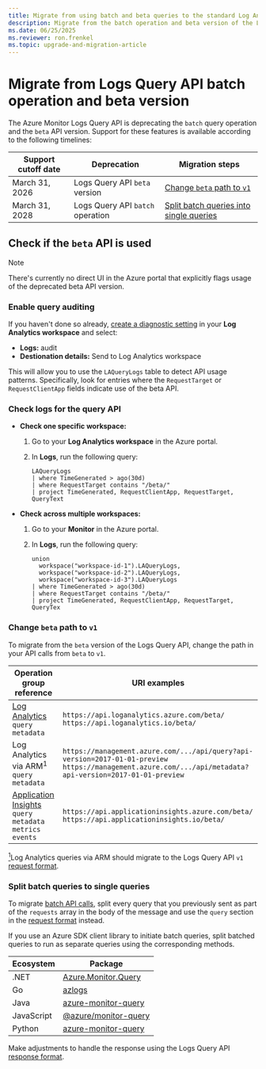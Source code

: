 ```yaml
---
title: Migrate from using batch and beta queries to the standard Log Analytics query API 
description: Migrate from the batch operation and beta version of the Log Analytics and Application Insights APIs
ms.date: 06/25/2025
ms.reviewer: ron.frenkel
ms.topic: upgrade-and-migration-article
---
```


# Migrate from Logs Query API batch operation and beta version

The Azure Monitor Logs Query API is deprecating the `batch` query operation and the `beta` API version. Support for these features is available according to the following timelines:

| Support cutoff date | Deprecation | Migration steps |
|---|---|---|
| March 31, 2026 | Logs Query API `beta` version | [Change `beta` path to `v1`](#change-beta-path-to-v1) |
| March 31, 2028 | Logs Query API `batch` operation | [Split batch queries into single queries](#split-batch-queries-to-single-queries) |

## Check if the `beta` API is used

> [!NOTE]
> There's currently no direct UI in the Azure portal that explicitly flags usage of the deprecated beta API version.

### Enable query auditing

If you haven't done so already, [create a diagnostic setting](../../platform/diagnostic-settings.md?tabs=portal#create-a-diagnostic-setting) in your **Log Analytics workspace** and select:

* **Logs:** audit
* **Destionation details:** Send to Log Analytics workspace

This will allow you to use the `LAQueryLogs` table to detect API usage patterns. Specifically, look for entries where the `RequestTarget` or `RequestClientApp` fields indicate use of the beta API.

### Check logs for the query API

* **Check one specific workspace:**

    1. Go to your **Log Analytics workspace** in the Azure portal.
    
    2. In **Logs**, run the following query:
    
        ```kusto
        LAQueryLogs
        | where TimeGenerated > ago(30d)
        | where RequestTarget contains "/beta/"
        | project TimeGenerated, RequestClientApp, RequestTarget, QueryText
        ```

* **Check across multiple workspaces:**

    1. Go to your **Monitor** in the Azure portal.
    
    2. In **Logs**, run the following query:

        ```kusto
        union 
          workspace("workspace-id-1").LAQueryLogs,
          workspace("workspace-id-2").LAQueryLogs,
          workspace("workspace-id-3").LAQueryLogs
        | where TimeGenerated > ago(30d)
        | where RequestTarget contains "/beta/"
        | project TimeGenerated, RequestClientApp, RequestTarget, QueryTex
        ```

### Change `beta` path to `v1`

To migrate from the `beta` version of the Logs Query API, change the path in your API calls from `beta` to `v1`.

| Operation group reference | URI examples |
|---------------------------|--------------|
| [Log Analytics](/rest/api/loganalytics/operation-groups?view=rest-loganalytics-2022-10-27-preview)<br>`query`<br>`metadata` |  `https://api.loganalytics.azure.com/beta/`<br>`https://api.loganalytics.io/beta/` |
| Log Analytics via ARM<a id="note1"></a><sup>1</sup><br>`query`<br>`metadata` | `https://management.azure.com/.../api/query?api-version=2017-01-01-preview`<br>`https://management.azure.com/.../api/metadata?api-version=2017-01-01-preview` |
| [Application Insights](/rest/api/application-insights/operation-groups?view=rest-application-insights-v1)<br>`query`<br>`metadata`<br>`metrics`<br>`events` | `https://api.applicationinsights.azure.com/beta/`<br>`https://api.applicationinsights.io/beta/` |

<a href="#note1"><sup>1</sup></a>Log Analytics queries via ARM should migrate to the Logs Query API `v1` [request format](request-format.md#public-api-format).

### Split batch queries to single queries

To migrate [batch API calls](batch-queries.md), split every query that you previously sent as part of the `requests` array in the body of the message and use the `query` section in the [request format](request-format.md#post-query) instead.

If you use an Azure SDK client library to initiate batch queries, split batched queries to run as separate queries using the corresponding methods.

| Ecosystem  | Package                                                                                                |
|------------|--------------------------------------------------------------------------------------------------------|
| .NET       | [Azure.Monitor.Query](/dotnet/api/overview/azure/monitor.query-readme)                                 |
| Go         | [azlogs](https://pkg.go.dev/github.com/Azure/azure-sdk-for-go/sdk/monitor/query/azlogs#section-readme) |
| Java       | [azure-monitor-query](/java/api/overview/azure/monitor-query-readme)                                   |
| JavaScript | [@azure/monitor-query](/javascript/api/overview/azure/monitor-query-readme)                            |
| Python     | [azure-monitor-query](/python/api/overview/azure/monitor-query-readme)                                 |

Make adjustments to handle the response using the Logs Query API [response format](response-format.md).
